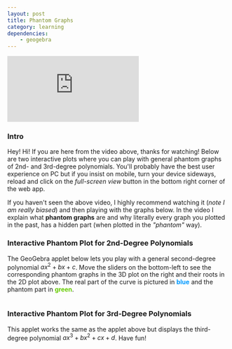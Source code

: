 ```yaml
---
layout: post
title: Phantom Graphs
category: learning
dependencies: 
    - geogebra
---
```


<!-- video embed -->
<div class="iframe-container">
<iframe class="responsive-iframe" src="https://www.youtube.com/watch?v=d6BKD1IDi6s" title="YouTube video player" frameborder="0" allow="accelerometer; autoplay; clipboard-write; encrypted-media; gyroscope; picture-in-picture; web-share" allowfullscreen></iframe>
</div>

### Intro 
Hey! Hi! If you are here from the video above, thanks for watching! Below are two interactive plots where you can play with general phantom graphs of 2nd- and 3rd-degree polynomials. You'll probably have the best user experience on PC but if you insist on mobile, turn your device sideways, reload and click on the *full-screen view* button in the bottom right corner of the web app.

If you haven't seen the above video, I highly recommend watching it (*note I am really biased*) and then playing with the graphs below. In the video I explain what **phantom graphs** are and why literally every graph you plotted in the past, has a hidden part (when plotted in the *"phantom"* way). 

<!-- geogebra 1st embed -->
### Interactive Phantom Plot for 2nd-Degree Polynomials
The GeoGebra applet below lets you play with a general second-degree polynomial $ax^2 + bx + c$. Move the sliders on the bottom-left to see the corresponding phantom graphs in the 3D plot on the right and their roots in the 2D plot above. The real part of the curve is pictured in <span style="color:#0099FF;">**blue**</span> and the phantom part in <span style="color:#66CC00;">**green**</span>.

<div style="display:flex; justify-content: center; align-items: center;">
    <div id="ggbApplet1"></div>
</div>

<!-- geogebra 2nd embed -->
### Interactive Phantom Plot for 3rd-Degree Polynomials
This applet works the same as the applet above but displays the third-degree polynomial $ax^3 + bx^2 + cx +d$. Have fun!
<div style="display:flex; justify-content: center; align-items: center;">
    <div id="ggbApplet2"></div>
</div>

<script>
var parameters = {
"width":1230,
"height":698,
"showMenuBar":true,
"showAlgebraInput":false,
"showToolBar":true,
"customToolBar":"0 | 40 41 42 27",
"showToolBarHelp":true,
"showResetIcon":false,
"enableLabelDrags":false,
"enableShiftDragZoom":true,
"enableRightClick":false,
"errorDialogsActive":false,
"useBrowserForJS":false,
"allowStyleBar":false,
"preventFocus":false,
"showZoomButtons":true,
"capturingThreshold":3,
// add code here to run when the applet starts
"appletOnLoad":function(api){ /* api.evalCommand('Segment((1,2),(3,4))');*/ },
"showFullscreenButton":true,
"scale":1,
"disableAutoScale":false,
"allowUpscale":false,
"clickToLoad":false,
"appName":"classic",
"buttonRounding":0.7,
"buttonShadows":false,
"language":"en",
// use this instead of ggbBase64 to load a material from geogebra.org
// "material_id":"keyhrbab",
// use this instead of ggbBase64 to load a .ggb file
// "filename":"myfile.ggb",
};
// is3D=is 3D applet using 3D view, AV=Algebra View, SV=Spreadsheet View, CV=CAS View, EV2=Graphics View 2, CP=Construction Protocol, PC=Probability Calculator DA=Data Analysis, FI=Function Inspector, macro=Macros
var views = {'is3D': 1,'AV': 0,'SV': 0,'CV': 0,'EV2': 1,'CP': 0,'PC': 0,'DA': 0,'FI': 0,'macro': 0};
// load applets
var applet1 = new GGBApplet({parameters, "id": "ggbApplet1", "material_id":"keyhrbab"}, '5.0', views);
var applet2 = new GGBApplet({parameters, "id": "ggbApplet2", "material_id":"thetzf32"}, '5.0', views);
window.onload = function() {applet1.inject('ggbApplet1'); applet2.inject('ggbApplet2')};
applet1.setPreviewImage('data:image/gif;base64,R0lGODlhAQABAAAAADs=','https://www.geogebra.org/images/GeoGebra_loading.png','https://www.geogebra.org/images/applet_play.png');
applet2.setPreviewImage('data:image/gif;base64,R0lGODlhAQABAAAAADs=','https://www.geogebra.org/images/GeoGebra_loading.png','https://www.geogebra.org/images/applet_play.png');
</script>